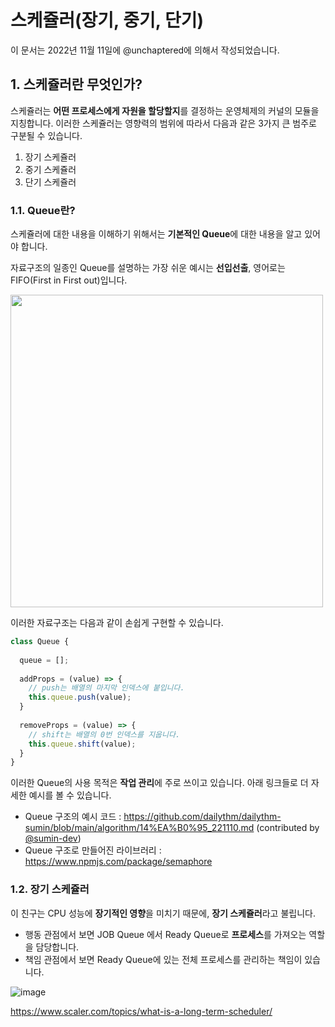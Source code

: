 # 스케쥴러(장기, 중기, 단기)

이 문서는 2022년 11월 11일에 @unchaptered에 의해서 작성되었습니다.

## 1. 스케쥴러란 무엇인가?

스케쥴러는 **어떤 프로세스에게 자원을 할당할지**를 결정하는 운영체제의 커널의 모듈을 지칭합니다.
이러한 스케쥴러는 영향력의 범위에 따라서 다음과 같은 3가지 큰 범주로 구분될 수 있습니다.

1. 장기 스케쥴러
2. 중기 스케쥴러
3. 단기 스케쥴러

### 1.1. Queue란?

스케쥴러에 대한 내용을 이해하기 위해서는 **기본적인 Queue**에 대한 내용을 알고 있어야 합니다.

자료구조의 일종인 Queue를 설명하는 가장 쉬운 예시는 **선입선출**, 영어로는 FIFO(First in First out)입니다.

<img style="width:500px;" src="https://user-images.githubusercontent.com/86306802/201363779-d2cadc62-3e1b-438b-9685-0c1d76870664.png" />

이러한 자료구조는 다음과 같이 손쉽게 구현할 수 있습니다.

```javascript
class Queue {
   
  queue = [];
   
  addProps = (value) => {
    // push는 배열의 마지막 인덱스에 붙입니다.
    this.queue.push(value);
  }
  
  removeProps = (value) => {
    // shift는 배열의 0번 인덱스를 지웁니다.
    this.queue.shift(value);
  }
}
```

이러한 Queue의 사용 목적은 **작업 관리**에 주로 쓰이고 있습니다.
아래 링크들로 더 자세한 예시를 볼 수 있습니다.

- Queue 구조의 예시 코드 : https://github.com/dailythm/dailythm-sumin/blob/main/algorithm/14%EA%B0%95_221110.md (contributed by [@sumin-dev](https://github.com/sumin-dev))
- Queue 구조로 만들어진 라이브러리 : https://www.npmjs.com/package/semaphore

### 1.2. 장기 스케쥴러

이 친구는 CPU 성능에 **장기적인 영향**을 미치기 때문에, **장기 스케쥴러**라고 불립니다.

- 행동 관점에서 보면 JOB Queue 에서 Ready Queue로 **프로세스**를 가져오는 역할을 담당합니다.
- 책임 관점에서 보면 Ready Queue에 있는 전체 프로세스를 관리하는 책임이 있습니다.

![image](https://user-images.githubusercontent.com/86306802/201362782-73cd10b1-f1b9-4005-a498-01db4503be9f.png)


https://www.scaler.com/topics/what-is-a-long-term-scheduler/
